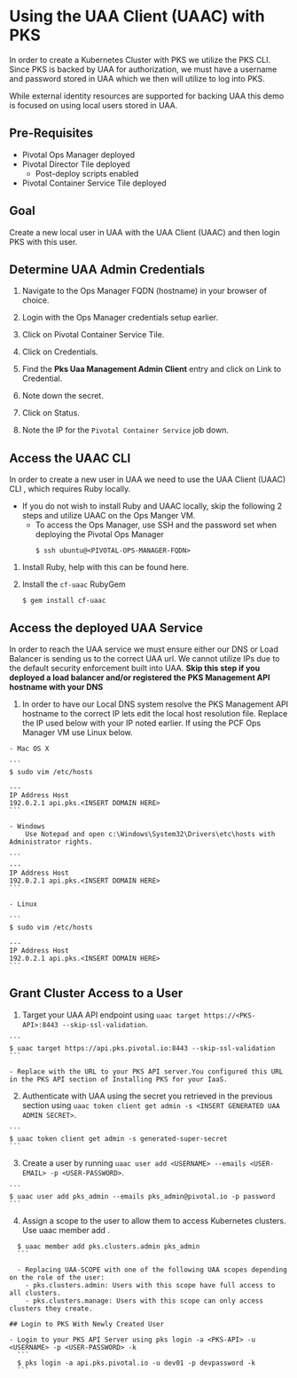 # Using the UAA Client (UAAC) with PKS

In order to create a Kubernetes Cluster with PKS we utilize the PKS CLI. Since PKS is backed by UAA for authorization, we must have a username and password stored in UAA which we then will utilize to log into PKS.

While external identity resources are supported for backing UAA this demo is focused on using local users stored in UAA.

## Pre-Requisites

  - Pivotal Ops Manager deployed
  - Pivotal Director Tile deployed
    - Post-deploy scripts enabled
  - Pivotal Container Service Tile deployed

## Goal

Create a new local user in UAA with the UAA Client (UAAC) and then login PKS with this user.

## Determine UAA Admin Credentials

  1. Navigate to the Ops Manager FQDN (hostname) in your browser of choice.

  2. Login with the Ops Manager credentials setup earlier.

  3. Click on Pivotal Container Service Tile.

  4. Click on Credentials.

  5. Find the **Pks Uaa Management Admin Client** entry and click on Link to Credential.

  6. Note down the secret.

  7. Click on Status.

  8. Note the IP for the `Pivotal Container Service` job down.


## Access the UAAC CLI

In order to create a new user in UAA we need to use the UAA Client (UAAC) CLI , which requires Ruby locally.

  - If you do not wish to install Ruby and UAAC locally, skip the following 2 steps and utilize UAAC on the Ops Manger VM.
      - To access the Ops Manager, use SSH and the password set when deploying the Pivotal Ops Manager
        ```
        $ ssh ubuntu@<PIVOTAL-OPS-MANAGER-FQDN>
        ```

  1. Install Ruby, help with this can be found here.

  2. Install the `cf-uaac` RubyGem
      ```
      $ gem install cf-uaac
      ```

## Access the deployed UAA Service

In order to reach the UAA service we must ensure either our DNS or Load Balancer is sending us to the correct UAA url. We cannot utilize IPs due to the default security enforcement built into UAA. **Skip this step if you deployed a load balancer and/or registered the PKS Management API hostname with your DNS**

  1. In order to have our Local DNS system resolve the PKS Management API hostname to the correct IP lets edit the local host resolution file. Replace the IP used below with your IP noted earlier. If using the PCF Ops Manager VM use Linux below.

    - Mac OS X

    ```
    $ sudo vim /etc/hosts

    ---
    IP Address Host
    192.0.2.1 api.pks.<INSERT DOMAIN HERE>
    ```

    - Windows
        Use Notepad and open c:\Windows\System32\Drivers\etc\hosts with Administrator rights.

    ```
    ---
    IP Address Host
    192.0.2.1 api.pks.<INSERT DOMAIN HERE>
    ```

    - Linux
    
    ```
    $ sudo vim /etc/hosts

    ---
    IP Address Host
    192.0.2.1 api.pks.<INSERT DOMAIN HERE>
    ```

## Grant Cluster Access to a User

  1. Target your UAA API endpoint using `uaac target https://<PKS-API>:8443 --skip-ssl-validation`.

    ```
    $ uaac target https://api.pks.pivotal.io:8443 --skip-ssl-validation
    ```

    - Replace with the URL to your PKS API server.You configured this URL in the PKS API section of Installing PKS for your IaaS.

  2. Authenticate with UAA using the secret you retrieved in the previous section using `uaac token client get admin -s <INSERT GENERATED UAA ADMIN SECRET>`.

    ```
    $ uaac token client get admin -s generated-super-secret
    ```

  3. Create a user by running `uaac user add <USERNAME> --emails <USER-EMAIL> -p <USER-PASSWORD>`.

    ```
    $ uaac user add pks_admin --emails pks_admin@pivotal.io -p password
    ```

  4. Assign a scope to the user to allow them to access Kubernetes clusters. Use uaac member add <UAA-SCOPE> <USERNAME>.

  ```
    $ uaac member add pks.clusters.admin pks_admin
    ```

    - Replacing UAA-SCOPE with one of the following UAA scopes depending on the role of the user:
      - pks.clusters.admin: Users with this scope have full access to all clusters.
      - pks.clusters.manage: Users with this scope can only access clusters they create.

## Login to PKS With Newly Created User

 - Login to your PKS API Server using pks login -a <PKS-API> -u <USERNAME> -p <USER-PASSWORD> -k
    ```
    $ pks login -a api.pks.pivotal.io -u dev01 -p devpassword -k
    ```
